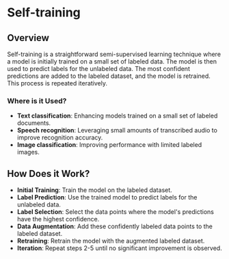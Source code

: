 # Self-training

## Overview
Self-training is a straightforward semi-supervised learning technique where a model is initially trained on a small set of labeled data. The model is then used to predict labels for the unlabeled data. The most confident predictions are added to the labeled dataset, and the model is retrained. This process is repeated iteratively.

### Where is it Used?

- **Text classification**: Enhancing models trained on a small set of labeled documents.
- **Speech recognition**: Leveraging small amounts of transcribed audio to improve recognition accuracy.
- **Image classification**: Improving performance with limited labeled images.

## How Does it Work?

- **Initial Training**: Train the model on the labeled dataset.
- **Label Prediction**: Use the trained model to predict labels for the unlabeled data.
- **Label Selection**: Select the data points where the model's predictions have the highest confidence.
- **Data Augmentation**: Add these confidently labeled data points to the labeled dataset.
- **Retraining**: Retrain the model with the augmented labeled dataset.
- **Iteration**: Repeat steps 2-5 until no significant improvement is observed.
